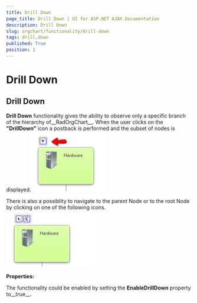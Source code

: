 ```yaml
---
title: Drill Down
page_title: Drill Down | UI for ASP.NET AJAX Documentation
description: Drill Down
slug: orgchart/functionality/drill-down
tags: drill,down
published: True
position: 1
---
```


# Drill Down



## Drill Down

__Drill Down__ functionality gives the ability to observe only a specific branch of the hierarchy of__RadOrgChart__. When the user clicks on the __"DrillDown"__ icon a postback is performed and the subset of nodes is displayed.![radorgchart-drilldown 1](images/radorgchart-drilldown1.png)

There is also a possiblity to navigate to the parent Node or to the root Node by clicking on one of the following icons.![radorgchart-drilldown 2](images/radorgchart-drilldown2.png)

__Properties:__

The functionality could be enabled by setting the __EnableDrillDown__ property to__true__.
